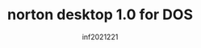 ---
author: inf2021221
title: norton desktop 1.0 for DOS
year: 1992
image_url: /images/norton-desktop-1.0-for-dos.png
caption: 'Το Norton Desktop 1.0 είναι ένα ισχυρό κέλυφος επιφάνειας εργασίας και διαχείριση αρχείων που συνοδεύεται από πολλά πρόσθετα εργαλεία. Υπάρχουν εκδόσεις τόσο για DOS όσο και για Microsoft Windows.'
license_url: 'http://toastytech.com/guis/ndtd.html'
license_text: Symantec Corporation
categories:
  - Commersial Software
tags:
  - OS
  - Norton
  - DOS
---